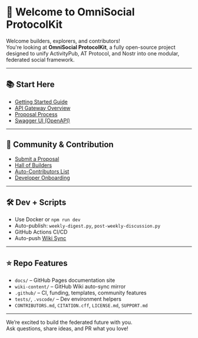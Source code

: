 # 👋 Welcome to OmniSocial ProtocolKit

Welcome builders, explorers, and contributors!  
You're looking at **OmniSocial ProtocolKit**, a fully open-source project designed to unify ActivityPub, AT Protocol, and Nostr into one modular, federated social framework.

---

## 📚 Start Here

- [Getting Started Guide](https://beitmenotyou-com.github.io/omnisocial-hub/getting-started.html)
- [API Gateway Overview](https://beitmenotyou-com.github.io/omnisocial-hub/api-gateway.html)
- [Proposal Process](https://beitmenotyou-com.github.io/omnisocial-hub/proposals.html)
- [Swagger UI (OpenAPI)](https://beitmenotyou-com.github.io/omnisocial-hub/openapi.html)

---

## 🤝 Community & Contribution

- [Submit a Proposal](https://github.com/beitmenotyou-com/omnisocial-hub/issues/new?template=proposal.md)
- [Hall of Builders](https://beitmenotyou-com.github.io/omnisocial-hub/hall-of-builders.html)
- [Auto-Contributors List](https://beitmenotyou-com.github.io/omnisocial-hub/auto-contributors.html)
- [Developer Onboarding](https://github.com/beitmenotyou-com/omnisocial-hub/blob/main/DEVELOPER-ONBOARDING.md)

---

## 🛠 Dev + Scripts

- Use Docker or `npm run dev`
- Auto-publish: `weekly-digest.py`, `post-weekly-discussion.py`
- GitHub Actions CI/CD
- Auto-push [Wiki Sync](./wiki-sync-setup.md)

---

## ⭐ Repo Features

- `docs/` – GitHub Pages documentation site
- `wiki-content/` – GitHub Wiki auto-sync mirror
- `.github/` – CI, funding, templates, community features
- `tests/`, `.vscode/` – Dev environment helpers
- `CONTRIBUTORS.md`, `CITATION.cff`, `LICENSE.md`, `SUPPORT.md`

---

We’re excited to build the federated future with you.  
Ask questions, share ideas, and PR what you love!
